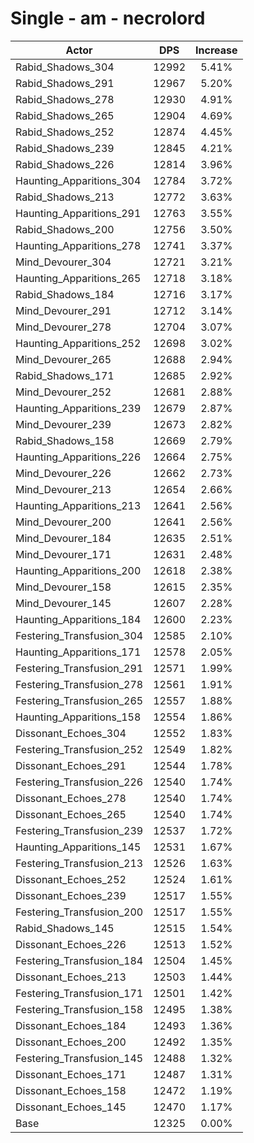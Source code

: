 # Single - am - necrolord
| Actor | DPS | Increase |
|---|:---:|:---:|
|Rabid_Shadows_304|12992|5.41%|
|Rabid_Shadows_291|12967|5.20%|
|Rabid_Shadows_278|12930|4.91%|
|Rabid_Shadows_265|12904|4.69%|
|Rabid_Shadows_252|12874|4.45%|
|Rabid_Shadows_239|12845|4.21%|
|Rabid_Shadows_226|12814|3.96%|
|Haunting_Apparitions_304|12784|3.72%|
|Rabid_Shadows_213|12772|3.63%|
|Haunting_Apparitions_291|12763|3.55%|
|Rabid_Shadows_200|12756|3.50%|
|Haunting_Apparitions_278|12741|3.37%|
|Mind_Devourer_304|12721|3.21%|
|Haunting_Apparitions_265|12718|3.18%|
|Rabid_Shadows_184|12716|3.17%|
|Mind_Devourer_291|12712|3.14%|
|Mind_Devourer_278|12704|3.07%|
|Haunting_Apparitions_252|12698|3.02%|
|Mind_Devourer_265|12688|2.94%|
|Rabid_Shadows_171|12685|2.92%|
|Mind_Devourer_252|12681|2.88%|
|Haunting_Apparitions_239|12679|2.87%|
|Mind_Devourer_239|12673|2.82%|
|Rabid_Shadows_158|12669|2.79%|
|Haunting_Apparitions_226|12664|2.75%|
|Mind_Devourer_226|12662|2.73%|
|Mind_Devourer_213|12654|2.66%|
|Haunting_Apparitions_213|12641|2.56%|
|Mind_Devourer_200|12641|2.56%|
|Mind_Devourer_184|12635|2.51%|
|Mind_Devourer_171|12631|2.48%|
|Haunting_Apparitions_200|12618|2.38%|
|Mind_Devourer_158|12615|2.35%|
|Mind_Devourer_145|12607|2.28%|
|Haunting_Apparitions_184|12600|2.23%|
|Festering_Transfusion_304|12585|2.10%|
|Haunting_Apparitions_171|12578|2.05%|
|Festering_Transfusion_291|12571|1.99%|
|Festering_Transfusion_278|12561|1.91%|
|Festering_Transfusion_265|12557|1.88%|
|Haunting_Apparitions_158|12554|1.86%|
|Dissonant_Echoes_304|12552|1.83%|
|Festering_Transfusion_252|12549|1.82%|
|Dissonant_Echoes_291|12544|1.78%|
|Festering_Transfusion_226|12540|1.74%|
|Dissonant_Echoes_278|12540|1.74%|
|Dissonant_Echoes_265|12540|1.74%|
|Festering_Transfusion_239|12537|1.72%|
|Haunting_Apparitions_145|12531|1.67%|
|Festering_Transfusion_213|12526|1.63%|
|Dissonant_Echoes_252|12524|1.61%|
|Dissonant_Echoes_239|12517|1.55%|
|Festering_Transfusion_200|12517|1.55%|
|Rabid_Shadows_145|12515|1.54%|
|Dissonant_Echoes_226|12513|1.52%|
|Festering_Transfusion_184|12504|1.45%|
|Dissonant_Echoes_213|12503|1.44%|
|Festering_Transfusion_171|12501|1.42%|
|Festering_Transfusion_158|12495|1.38%|
|Dissonant_Echoes_184|12493|1.36%|
|Dissonant_Echoes_200|12492|1.35%|
|Festering_Transfusion_145|12488|1.32%|
|Dissonant_Echoes_171|12487|1.31%|
|Dissonant_Echoes_158|12472|1.19%|
|Dissonant_Echoes_145|12470|1.17%|
|Base|12325|0.00%|
